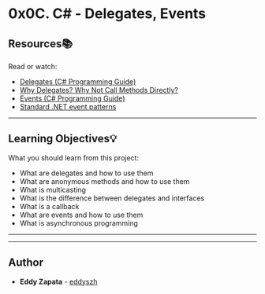 # 0x0C. C# - Delegates, Events

## Resources:books:
Read or watch:
* [Delegates (C# Programming Guide)](https://intranet.hbtn.io/rltoken/kE9e7dzAqcBNdL4G8nD4tA)
* [Why Delegates? Why Not Call Methods Directly?](https://intranet.hbtn.io/rltoken/IZidYhMFK81NzDiu-ms7mw)
* [Events (C# Programming Guide)](https://intranet.hbtn.io/rltoken/nTByYd0Fu5OaeCxKt3sysg)
* [Standard .NET event patterns](https://intranet.hbtn.io/rltoken/zSjR0Q91mUveAT0J6tsjKA)

---
## Learning Objectives:bulb:
What you should learn from this project:

* What are delegates and how to use them
* What are anonymous methods and how to use them
* What is multicasting
* What is the difference between delegates and interfaces
* What is a callback
* What are events and how to use them
* What is asynchronous programming

---
---

## Author
* **Eddy Zapata** - [eddyszh](https://github.com/Eddyszh)